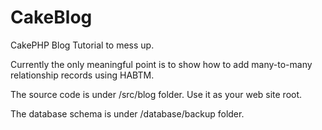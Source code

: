 CakeBlog
========

CakePHP Blog Tutorial to mess up.

Currently the only meaningful point is to show how to add many-to-many relationship records using HABTM.


The source code is under /src/blog folder.  Use it as your web site root.

The database schema is under /database/backup folder.
